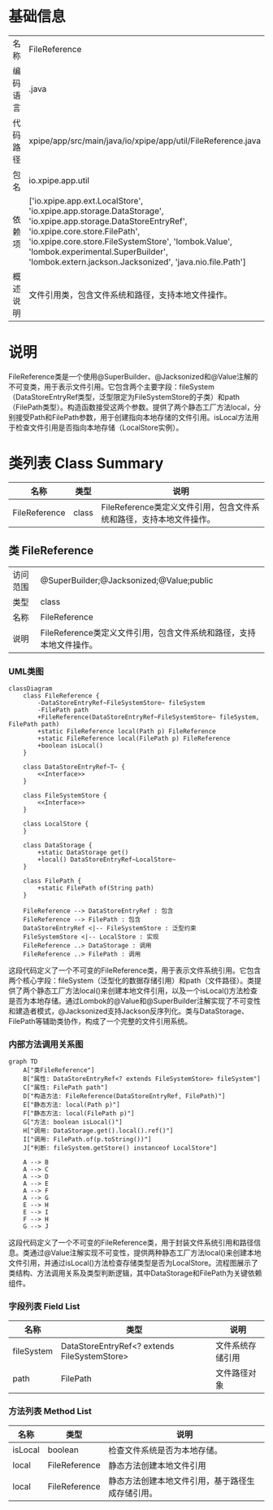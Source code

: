 # 基础信息

|      |      |
|------|------|
| 名称 | FileReference |
| 编码语言 | .java |
| 代码路径 | xpipe/app/src/main/java/io/xpipe/app/util/FileReference.java |
| 包名 | io.xpipe.app.util |
| 依赖项 | ['io.xpipe.app.ext.LocalStore', 'io.xpipe.app.storage.DataStorage', 'io.xpipe.app.storage.DataStoreEntryRef', 'io.xpipe.core.store.FilePath', 'io.xpipe.core.store.FileSystemStore', 'lombok.Value', 'lombok.experimental.SuperBuilder', 'lombok.extern.jackson.Jacksonized', 'java.nio.file.Path'] |
| 概述说明 | 文件引用类，包含文件系统和路径，支持本地文件操作。 |

# 说明

FileReference类是一个使用@SuperBuilder、@Jacksonized和@Value注解的不可变类，用于表示文件引用。它包含两个主要字段：fileSystem（DataStoreEntryRef类型，泛型限定为FileSystemStore的子类）和path（FilePath类型）。构造函数接受这两个参数。提供了两个静态工厂方法local，分别接受Path和FilePath参数，用于创建指向本地存储的文件引用。isLocal方法用于检查文件引用是否指向本地存储（LocalStore实例）。

# 类列表 Class Summary

| 名称   | 类型  | 说明 |
|-------|------|-------------|
| FileReference | class | FileReference类定义文件引用，包含文件系统和路径，支持本地文件操作。 |



## 类 FileReference

|      |      |
|------|------|
| 访问范围 | @SuperBuilder;@Jacksonized;@Value;public |
| 类型 | class |
| 名称 | FileReference |
| 说明 | FileReference类定义文件引用，包含文件系统和路径，支持本地文件操作。 |


### UML类图

```mermaid
classDiagram
    class FileReference {
        -DataStoreEntryRef~FileSystemStore~ fileSystem
        -FilePath path
        +FileReference(DataStoreEntryRef~FileSystemStore~ fileSystem, FilePath path)
        +static FileReference local(Path p) FileReference
        +static FileReference local(FilePath p) FileReference
        +boolean isLocal()
    }

    class DataStoreEntryRef~T~ {
        <<Interface>>
    }

    class FileSystemStore {
        <<Interface>>
    }

    class LocalStore {
    }

    class DataStorage {
        +static DataStorage get()
        +local() DataStoreEntryRef~LocalStore~
    }

    class FilePath {
        +static FilePath of(String path)
    }

    FileReference --> DataStoreEntryRef : 包含
    FileReference --> FilePath : 包含
    DataStoreEntryRef <|-- FileSystemStore : 泛型约束
    FileSystemStore <|-- LocalStore : 实现
    FileReference ..> DataStorage : 调用
    FileReference ..> FilePath : 调用
```

这段代码定义了一个不可变的FileReference类，用于表示文件系统引用。它包含两个核心字段：fileSystem（泛型化的数据存储引用）和path（文件路径）。类提供了两个静态工厂方法local()来创建本地文件引用，以及一个isLocal()方法检查是否为本地存储。通过Lombok的@Value和@SuperBuilder注解实现了不可变性和建造者模式，@Jacksonized支持Jackson反序列化。类与DataStorage、FilePath等辅助类协作，构成了一个完整的文件引用系统。


### 内部方法调用关系图

```mermaid
graph TD
    A["类FileReference"]
    B["属性: DataStoreEntryRef<? extends FileSystemStore> fileSystem"]
    C["属性: FilePath path"]
    D["构造方法: FileReference(DataStoreEntryRef, FilePath)"]
    E["静态方法: local(Path p)"]
    F["静态方法: local(FilePath p)"]
    G["方法: boolean isLocal()"]
    H["调用: DataStorage.get().local().ref()"]
    I["调用: FilePath.of(p.toString())"]
    J["判断: fileSystem.getStore() instanceof LocalStore"]

    A --> B
    A --> C
    A --> D
    A --> E
    A --> F
    A --> G
    E --> H
    E --> I
    F --> H
    G --> J
```

这段代码定义了一个不可变的FileReference类，用于封装文件系统引用和路径信息。类通过@Value注解实现不可变性，提供两种静态工厂方法local()来创建本地文件引用，并通过isLocal()方法检查存储类型是否为LocalStore。流程图展示了类结构、方法调用关系及类型判断逻辑，其中DataStorage和FilePath为关键依赖组件。

### 字段列表 Field List

| 名称  | 类型  | 说明 |
|-------|-------|------|
| fileSystem | DataStoreEntryRef<? extends FileSystemStore> | 文件系统存储引用 |
| path | FilePath | 文件路径对象 |

### 方法列表 Method List

| 名称  | 类型  | 说明 |
|-------|-------|------|
| isLocal | boolean | 检查文件系统是否为本地存储。 |
| local | FileReference | 静态方法创建本地文件引用 |
| local | FileReference | 静态方法创建本地文件引用，基于路径生成存储引用。 |




